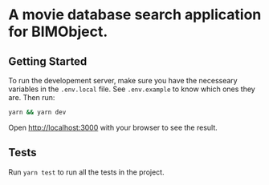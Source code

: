 # A movie database search application for BIMObject.

## Getting Started

To run the developement server, make sure you have the necesseary variables in the `.env.local` file. See `.env.example` to know which ones they are. Then run:

```bash
yarn && yarn dev
```

Open [http://localhost:3000](http://localhost:3000) with your browser to see the result.

## Tests

Run `yarn test` to run all the tests in the project.
